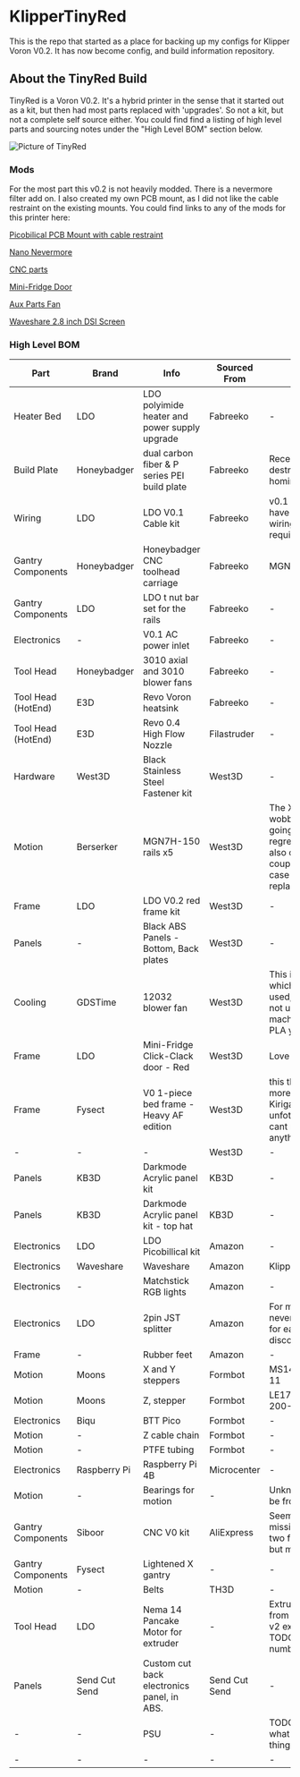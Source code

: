 # KlipperTinyRed
This is the repo that started as a place for backing up my configs for Klipper Voron V0.2. It has now become config, and build information repository.  

## About the TinyRed Build

TinyRed is a Voron V0.2.  It's a hybrid printer in the sense that it started out as a kit, but then had most parts replaced with 'upgrades'. So not a kit, but not a complete self source either.  You could find find a listing of high level parts and sourcing notes under the "High Level BOM" section below.  

![Picture of TinyRed](images/IMG_2201.heic)

### Mods
For the most part this v0.2 is not heavily modded.  There is a nevermore filter add on.  I also created my own PCB mount, as I did not like the cable restraint on the existing mounts.  You could find links to any of the mods for this printer here: 

[Picobilical PCB Mount with cable restraint](https://www.printables.com/model/1068141-ldo-v02-picobilical-umbilical-pcb-mount-remix)

[Nano Nevermore](https://www.printables.com/model/500513-voron-v0-tiny-recirculating-carbon-filter-mfnano-r)

[CNC parts](https://www.siboor.com/product/siboor-voron-0-2-aug2023-updated-version-metal-structural-part/)

[Mini-Fridge Door](https://github.com/TheVoronModder/MiniFridge)

[Aux Parts Fan](https://www.siboor.com/product/voron-0-2-12032-parts-fan/)

[Waveshare 2.8 inch DSI Screen](https://www.waveshare.com/2.8inch-dsi-lcd.htm)

### High Level BOM 

| Part    | Brand  | Info  | Sourced From  | Notes  |
| -------- | ------- | ------- | ------- | ------- |
| Heater Bed  | LDO    | LDO polyimide heater and power supply upgrade | Fabreeko | - |
| Build Plate | Honeybadger | dual carbon fiber & P series PEI build plate | Fabreeko | Recently destroyed due to homing error |
| Wiring | LDO | LDO V0.1 Cable kit | Fabreeko | v0.1 and v0.2 have similar wiring requirements |
| Gantry Components | Honeybadger | Honeybadger CNC toolhead carriage | Fabreeko | MGN7 version |
| Gantry Components | LDO | LDO t nut bar set for the rails | Fabreeko | - |
| Electronics | - | V0.1 AC power inlet | Fabreeko | - |
| Tool Head | Honeybadger | 3010 axial and 3010 blower fans | Fabreeko | - |
| Tool Head (HotEnd) | E3D | Revo Voron heatsink | Fabreeko | - |
| Tool Head (HotEnd) | E3D | Revo 0.4 High Flow Nozzle | Filastruder | - |
| Hardware | West3D | Black Stainless Steel Fastener kit | West3D | - |
| Motion | Berserker | MGN7H-150 rails x5 | West3D | The X rail is a little wobbly.  I am going to try and regrease, but I also ordered a couple rails in case i need to replace it. |
| Frame | LDO | LDO V0.2 red frame kit | West3D | - |
| Panels | - | Black ABS Panels - Bottom, Back plates | West3D | - |
| Cooling | GDSTime | 12032 blower fan | West3D | This is for aux fan, which I have not used, as I have not used this machine to print PLA yet. ha. |
| Frame | LDO | Mini-Fridge Click-Clack door - Red | West3D | Love this! |
| Frame | Fysect | V0 1-piece bed frame - Heavy AF edition | West3D | this thing is solid, more rigid then Kirigami, but unfotnately you cant really mount anything to it. |
| - | - | - | West3D | - |
| Panels | KB3D | Darkmode Acrylic panel kit | KB3D | - |
| Panels | KB3D | Darkmode Acrylic panel kit - top hat | KB3D | - |
| Electronics | LDO | LDO Picobillical kit | Amazon | - |
| Electronics | Waveshare | Waveshare | Amazon | KlipperScreen |
| Electronics | - | Matchstick RGB lights | Amazon | - |
| Electronics | LDO | 2pin JST splitter | Amazon | For modded nevermore filter for easy disconnect. |
| Frame | - | Rubber feet | Amazon | - |
| Motion | Moons | X and Y steppers | Formbot | MS14HS5P4150-11 |
| Motion | Moons | Z, stepper | Formbot | LE174S-T0808-200-0-S-065 |
| Electronics | Biqu | BTT Pico | Formbot | - |
| Motion | - | Z cable chain | Formbot | - |
| Motion | - | PTFE tubing | Formbot | - |
| Electronics | Raspberry Pi | Raspberry Pi 4B | Microcenter | - |
| Motion | - | Bearings for motion | - | Unknown, might be from formbot |
| Gantry Components | Siboor | CNC V0 kit | AliExpress | Seem to be missing a piece or two from the kit, but mostly there.  |
| Gantry Components | Fysect | Lightened X gantry | - | - |
| Motion | - | Belts | TH3D | - |
| Tool Head | LDO | Nema 14 Pancake Motor for extruder | - | Extruder motor is from the Orbiter v2 extruder.  TODO: Add model number |
| Panels | Send Cut Send | Custom cut back electronics panel, in ABS. | Send Cut Send | - |
| - | - | PSU | - | TODO: Find out what PSU this thing has in it. |
| - | - | - | - | - |
